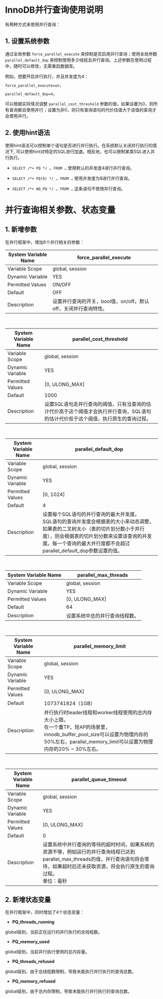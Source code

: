 # InnoDB并行查询使用说明
有两种方式来使用并行查询：

## 1. 设置系统参数
通过全局参数 `force_parallel_execute` 来控制是否启用并行查询；使用全局参数 `parallel_default_dop` 来控制使用多少线程去并行查询。上述参数在使用过程中，随时可以修改，无需重启数据库。

例如，想要开启并行执行，并且并发度为4：
```
force_parallel_execute=on;

parallel_default_dop=4;
```
可以根据实际情况调整 `parallel_cost_threshold` 参数的值，如果设置为0，则所有查询都会使用并行；设置为非0，则只有查询语句的代价估值大于该值的查询才会使用并行。

## 2. 使用hint语法
使用hint语法可以控制单个语句是否进行并行执行。在系统默认关闭并行执行的情况下, 可以使用hint对特定的SQL进行加速。相反地，也可以限制某类SQL进入并行执行。

- `SELECT /*+ PQ */ … FROM …` 使用默认的并发度4进行并行查询。

- `SELECT /*+ PQ(8) */ … FROM …` 使用并发度为8进行并行查询。

- `SELECT /*+ NO_PQ */ … FROM …` 这条语句不使用并行查询。

# 并行查询相关参数、状态变量

## 1. 新增参数
在并行框架中，增加6个并行相关的参数：

| System Variable Name	| force_parallel_execute |
| --- | --- | 
| Variable Scope	| global, session |
| Dynamic Variable	| YES |
| Permitted Values |	ON/OFF |
| Default	| OFF |
| Description	| 设置并行查询的开关，bool值，on/off。默认off，关闭并行查询特性。 |

<br/>

| System Variable Name	| parallel_cost_threshold |
| --- | --- | 
| Variable Scope	| global, session |
| Dynamic Variable	| YES |
| Permitted Values |	[0, ULONG_MAX] |
| Default	| 1000 |
| Description	| 设置SQL语句走并行查询的阈值，只有当查询的估计代价高于这个阈值才会执行并行查询，SQL语句的估计代价低于这个阈值，执行原生的查询过程。 |

<br/>

| System Variable Name	| parallel_default_dop |
| --- | --- | 
| Variable Scope	| global, session |
| Dynamic Variable	| YES |
| Permitted Values |	[0, 1024] |
| Default	| 4 |
| Description	| 设置每个SQL语句的并行查询的最大并发度。<br/>SQL语句的查询并发度会根据表的大小来动态调整，如果表的二叉树太小（表的切片划分数小于并行度），则会根据表的切片划分数来设置该查询的并发度。每一个查询的最大并行度都不会超过parallel_default_dop参数设置的值。 |

<br/>

| System Variable Name	| parallel_max_threads |
| --- | --- | 
| Variable Scope	| global, session |
| Dynamic Variable	| YES |
| Permitted Values |	[0, ULONG_MAX] |
| Default	| 64 |
| Description	| 设置系统中总的并行查询线程数。 |

<br/>

| System Variable Name	| parallel_memory_limit |
| --- | --- | 
| Variable Scope	| global, session |
| Dynamic Variable	| YES |
| Permitted Values |	[0, ULONG_MAX] |
| Default	| 1073741824（1GB） |
| Description	| 并行执行时leader线程和worker线程使用的总内存大小上限。<br/>在一个重TP，轻AP的场景里，innodb_buffer_pool_size可以设置为物理内存的50%左右，parallel_memory_limit可以设置为物理内存的20% ~ 30%左右。 |

<br/>

| System Variable Name	| parallel_queue_timeout |
| --- | --- | 
| Variable Scope	| global, session |
| Dynamic Variable	| YES |
| Permitted Values |	[0, ULONG_MAX] |
| Default	| 0 |
| Description	| 设置系统中并行查询的等待的超时时间，如果系统的资源不够，例如运行的并行查询线程已达到parallel_max_threads的值，并行查询语句将会等待，如果超时后还未获取资源，将会执行原生的查询过程。 <br/>单位：毫秒|

## 2. 新增状态变量
在并行框架中，同时增加了4个状态变量：

- **PQ_threads_running**

global级别，当前正在运行的并行执行的总线程数。

- **PQ_memory_used**

global级别，当前并行执行使用的总内存量。

- **PQ_threads_refused**

global级别，由于总线程数限制，导致未能执行并行执行的查询总数。

- **PQ_memory_refused**

global级别，由于总内存限制，导致未能执行并行执行的查询总数。
